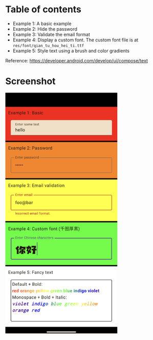 # Table of contents
- Example 1: A basic example
- Example 2: Hide the password
- Example 3: Validate the email format
- Example 4: Display a custom font. The custom font file is at `res/font/qian_tu_hou_hei_ti.ttf`
- Example 5: Style text using a brush and color gradients 

Reference: https://developer.android.com/develop/ui/compose/text

<p align="center">
  <h1>Screenshot</h1>
  <img src="TextExample.png" width="350" title="Screenshot">
</p>
